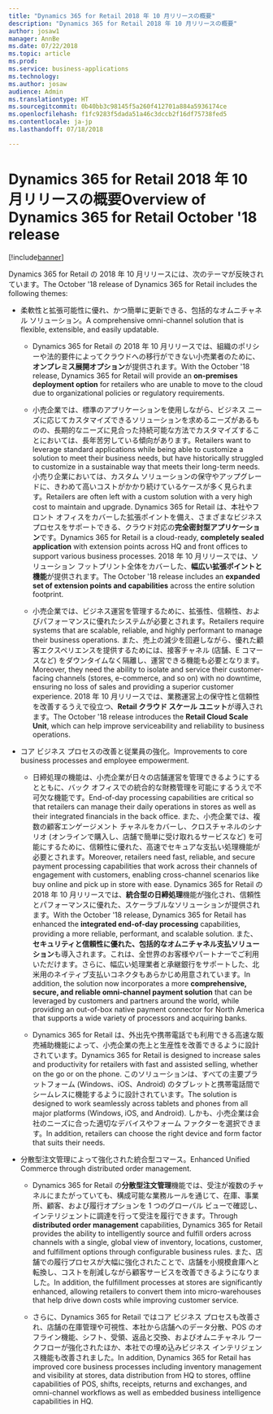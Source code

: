 ```yaml
---
title: "Dynamics 365 for Retail 2018 年 10 月リリースの概要"
description: "Dynamics 365 for Retail 2018 年 10 月リリースの概要"
author: josaw1
manager: AnnBe
ms.date: 07/22/2018
ms.topic: article
ms.prod: 
ms.service: business-applications
ms.technology: 
ms.author: josaw
audience: Admin
ms.translationtype: HT
ms.sourcegitcommit: 0b40bb3c98145f5a260f412701a884a5936174ce
ms.openlocfilehash: f1fc9283f5dada51a46c3dccb2f16df75738fed5
ms.contentlocale: ja-jp
ms.lasthandoff: 07/18/2018

---
```

#  <a name="overview-of-dynamics-365-for-retail-october-18-release"></a><span data-ttu-id="07d5a-103">Dynamics 365 for Retail 2018 年 10 月リリースの概要</span><span class="sxs-lookup"><span data-stu-id="07d5a-103">Overview of Dynamics 365 for Retail October '18 release</span></span>


[!include[banner](../../includes/banner.md)]


<span data-ttu-id="07d5a-104">Dynamics 365 for Retail の 2018 年 10 月リリースには、次のテーマが反映されています。</span><span class="sxs-lookup"><span data-stu-id="07d5a-104">The October '18 release of Dynamics 365 for Retail includes the following themes:</span></span> 

- <span data-ttu-id="07d5a-105">柔軟性と拡張可能性に優れ、かつ簡単に更新できる、包括的なオムニチャネル ソリューション。</span><span class="sxs-lookup"><span data-stu-id="07d5a-105">A comprehensive omni-channel solution that is flexible, extensible, and easily updatable.</span></span>

  - <span data-ttu-id="07d5a-106">Dynamics 365 for Retail の 2018 年 10 月リリースでは、組織のポリシーや法的要件によってクラウドへの移行ができない小売業者のために、**オンプレミス展開オプション**が提供されます。</span><span class="sxs-lookup"><span data-stu-id="07d5a-106">With the October '18 release, Dynamics 365 for Retail will provide an **on-premises deployment option** for retailers who are unable to move to the cloud due to organizational policies or regulatory requirements.</span></span>

  - <span data-ttu-id="07d5a-107">小売企業では、標準のアプリケーションを使用しながら、ビジネス ニーズに応じてカスタマイズできるソリューションを求めるニーズがあるものの、長期的なニーズに見合った持続可能な方法でカスタマイズすることにおいては、長年苦労している傾向があります。</span><span class="sxs-lookup"><span data-stu-id="07d5a-107">Retailers want to leverage standard applications while being able to customize a solution to meet their business needs, but have historically struggled to customize in a sustainable way that meets their long-term needs.</span></span> <span data-ttu-id="07d5a-108">小売り企業においては、カスタム ソリューションの保守やアップグレードに、きわめて高いコストがかかり続けているケースが多く見られます。</span><span class="sxs-lookup"><span data-stu-id="07d5a-108">Retailers are often left with a custom solution with a very high cost to maintain and upgrade.</span></span> <span data-ttu-id="07d5a-109">Dynamics 365 for Retail は、本社やフロント オフィスをカバーした拡張ポイントを備え、さまざまなビジネス プロセスをサポートできる、クラウド対応の**完全密封型アプリケーション**です。</span><span class="sxs-lookup"><span data-stu-id="07d5a-109">Dynamics 365 for Retail is a cloud-ready, **completely sealed application** with extension points across HQ and front offices to support various business processes.</span></span> <span data-ttu-id="07d5a-110">2018 年 10 月リリースでは、ソリューション フットプリント全体をカバーした、**幅広い拡張ポイントと機能**が提供されます。</span><span class="sxs-lookup"><span data-stu-id="07d5a-110">The October '18 release includes an **expanded set of extension points and capabilities** across the entire solution footprint.</span></span> 

  - <span data-ttu-id="07d5a-111">小売企業では、ビジネス運営を管理するために、拡張性、信頼性、およびパフォーマンスに優れたシステムが必要とされます。</span><span class="sxs-lookup"><span data-stu-id="07d5a-111">Retailers require systems that are scalable, reliable, and highly performant to manage their business operations.</span></span> <span data-ttu-id="07d5a-112">また、売上の減少を回避しながら、優れた顧客エクスペリエンスを提供するためには、接客チャネル (店舗、E コマースなど) をダウンタイムなく隔離し、運営できる機能も必要となります。</span><span class="sxs-lookup"><span data-stu-id="07d5a-112">Moreover, they need the ability to isolate and service their customer-facing channels (stores, e-commerce, and so on) with no downtime, ensuring no loss of sales and providing a superior customer experience.</span></span> <span data-ttu-id="07d5a-113">2018 年 10 月リリースでは、業務運営上の保守性と信頼性を改善するうえで役立つ、**Retail クラウド スケール ユニット**が導入されます。</span><span class="sxs-lookup"><span data-stu-id="07d5a-113">The October '18 release introduces the **Retail Cloud Scale Unit**, which can help improve serviceability and reliability to business operations.</span></span> 

- <span data-ttu-id="07d5a-114">コア ビジネス プロセスの改善と従業員の強化。</span><span class="sxs-lookup"><span data-stu-id="07d5a-114">Improvements to core business processes and employee empowerment.</span></span>

  - <span data-ttu-id="07d5a-115">日締処理の機能は、小売企業が日々の店舗運営を管理できるようにするとともに、バック オフィスでの統合的な財務管理を可能にするうえで不可欠な機能です。</span><span class="sxs-lookup"><span data-stu-id="07d5a-115">End-of-day processing capabilities are critical so that retailers can manage their daily operations in stores as well as their integrated financials in the back office.</span></span> <span data-ttu-id="07d5a-116">また、小売企業では、複数の顧客エンゲージメント チャネルをカバーし、クロスチャネルのシナリオ (オンラインで購入し、店舗で簡単に受け取れるサービスなど) を可能にするために、信頼性に優れた、高速でセキュアな支払い処理機能が必要とされます。</span><span class="sxs-lookup"><span data-stu-id="07d5a-116">Moreover, retailers need fast, reliable, and secure payment processing capabilities that work across their channels of engagement with customers, enabling cross-channel scenarios like buy online and pick up in store with ease.</span></span> <span data-ttu-id="07d5a-117">Dynamics 365 for Retail の 2018 年 10 月リリースでは、**統合型の日締処理**機能が強化され、信頼性とパフォーマンスに優れた、スケーラブルなソリューションが提供されます。</span><span class="sxs-lookup"><span data-stu-id="07d5a-117">With the October '18 release, Dynamics 365 for Retail has enhanced the **integrated end-of-day processing** capabilities, providing a more reliable, performant, and scalable solution.</span></span> <span data-ttu-id="07d5a-118">また、**セキュリティと信頼性に優れた、包括的なオムニチャネル支払ソリューション**も導入されます。これは、全世界のお客様やパートナーでご利用いただけます。さらに、幅広い処理業者と承継銀行をサポートした、北米用のネイティブ支払いコネクタもあらかじめ用意されています。</span><span class="sxs-lookup"><span data-stu-id="07d5a-118">In addition, the solution now incorporates a more **comprehensive, secure, and reliable omni-channel payment solution** that can be leveraged by customers and partners around the world, while providing an out-of-box native payment connector for North America that supports a wide variety of processors and acquiring banks.</span></span> 

  - <span data-ttu-id="07d5a-119">Dynamics 365 for Retail は、外出先や携帯電話でも利用できる高速な販売補助機能によって、小売企業の売上と生産性を改善できるように設計されています。</span><span class="sxs-lookup"><span data-stu-id="07d5a-119">Dynamics 365 for Retail is designed to increase sales and productivity for retailers with fast and assisted selling, whether on the go or on the phone.</span></span> <span data-ttu-id="07d5a-120">このソリューションは、すべての主要プラットフォーム (Windows、iOS、Android) のタブレットと携帯電話間でシームレスに機能するように設計されています。</span><span class="sxs-lookup"><span data-stu-id="07d5a-120">The solution is designed to work seamlessly across tablets and phones from all major platforms (Windows, iOS, and Android).</span></span> <span data-ttu-id="07d5a-121">しかも、小売企業は会社のニーズに合った適切なデバイスやフォーム ファクターを選択できます。</span><span class="sxs-lookup"><span data-stu-id="07d5a-121">In addition, retailers can choose the right device and form factor that suits their needs.</span></span> 

- <span data-ttu-id="07d5a-122">分散型注文管理によって強化された統合型コマース。</span><span class="sxs-lookup"><span data-stu-id="07d5a-122">Enhanced Unified Commerce through distributed order management.</span></span>

  - <span data-ttu-id="07d5a-123">Dynamics 365 for Retail の**分散型注文管理**機能では、受注が複数のチャネルにまたがっていても、構成可能な業務ルールを通じて、在庫、事業所、顧客、および履行オプションを 1 つのグローバル ビューで確認し、インテリジェントに調達を行って受注を履行できます。</span><span class="sxs-lookup"><span data-stu-id="07d5a-123">Through **distributed order management** capabilities, Dynamics 365 for Retail provides the ability to intelligently source and fulfill orders across channels with a single, global view of inventory, locations, customer, and fulfillment options through configurable business rules.</span></span> <span data-ttu-id="07d5a-124">また、店舗での履行プロセスが大幅に強化されたことで、店舗を小規模倉庫へと転換し、コストを削減しながら顧客サービスを改善できるようになりました。</span><span class="sxs-lookup"><span data-stu-id="07d5a-124">In addition, the fulfillment processes at stores are significantly enhanced, allowing retailers to convert them into micro-warehouses that help drive down costs while improving customer service.</span></span> 

  - <span data-ttu-id="07d5a-125">さらに、Dynamics 365 for Retail ではコア ビジネス プロセスも改善され、店舗の在庫管理や可視性、本社から店舗へのデータ分散、POS のオフライン機能、シフト、受領、返品と交換、およびオムニチャネル ワークフローが強化されたほか、本社での埋め込みビジネス インテリジェンス機能も改善されました。</span><span class="sxs-lookup"><span data-stu-id="07d5a-125">In addition, Dynamics 365 for Retail has improved core business processes including inventory management and visibility at stores, data distribution from HQ to stores, offline capabilities of POS, shifts, receipts, returns and exchanges, and omni-channel workflows as well as embedded business intelligence capabilities in HQ.</span></span>



